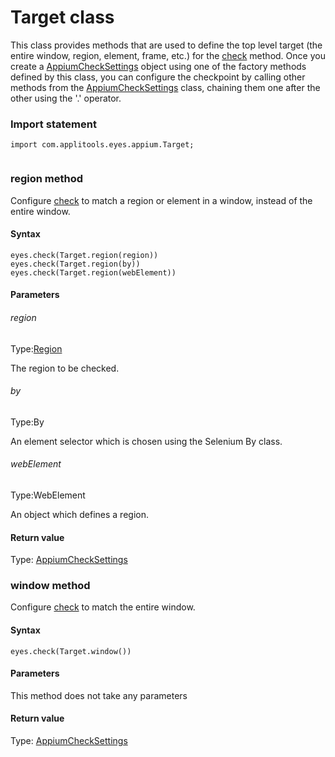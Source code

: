 # Target class
This class provides methods that are used to define the top level target (the entire window, region, element, frame, etc.) for the [check](./eyes#check-method) method.
Once you create a [AppiumCheckSettings](./checksettings) object using one of the factory methods defined by this class, you can configure the checkpoint by calling other methods from the [AppiumCheckSettings](./checksettings) class, chaining them one after the other using the '.' operator. 
 ### Import statement 
``` 
import com.applitools.eyes.appium.Target;
 
 ``` 
 
### region method
Configure [check](./eyes#check-method) to match a region or element in a window, instead of the entire window.

#### Syntax 
 ``` 
eyes.check(Target.region(region))
eyes.check(Target.region(by))
eyes.check(Target.region(webElement))
 ``` 

 #### Parameters 
 ###### region 
  
 Type:[Region](./region) 
  
 The region to be checked. 
  
  ###### by 
  
 Type:By 
  
 An element selector which is chosen using the Selenium By class. 
  
  ###### webElement 
  
 Type:WebElement 
  
 An object which defines a region. 
  
 #### Return value 
Type: [AppiumCheckSettings](./checksettings) 
### window method
Configure [check](./eyes#check-method) to match the entire window.

#### Syntax 
 ``` 
eyes.check(Target.window())
 ``` 

 #### Parameters 
This method does not take any parameters 
 
 #### Return value 
Type: [AppiumCheckSettings](./checksettings)